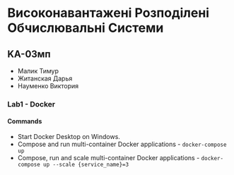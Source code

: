 # Високонавантажені Розподілені Обчислювальні Системи
## KA-03мп

- Малик Тимур
- Житанская Дарья
- Науменко Виктория

### Lab1 - Docker

#### Commands

- Start Docker Desktop on Windows. 
- Compose and run multi-container Docker applications - ```docker-compose up```
- Compose, run and scale multi-container Docker applications - ```docker-compose up --scale {service_name}=3```
